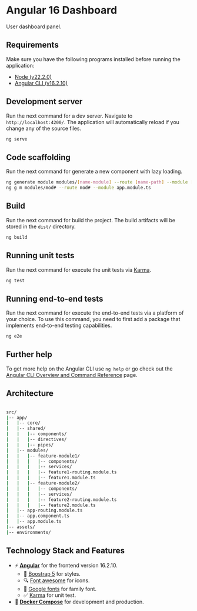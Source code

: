 # Angular 16 Dashboard

User dashboard panel.

## Requirements

Make sure you have the following programs installed before running the application:

- [Node (v22.2.0)](https://nodejs.org/en)
- [Angular CLI (v16.2.10)](https://angular.io/cli)

## Development server

Run the next command for a dev server. Navigate to `http://localhost:4200/`. The application will automatically reload if you change any of the source files.

```bash
ng serve
```

## Code scaffolding

Run the next command for generate a new component with lazy loading.

```bash
ng generate module modules/[name-module] --route [name-path] --module [name-module-main]
ng g m modules/mod# --route mod# --module app.module.ts

```

## Build

Run the next command for build the project. The build artifacts will be stored in the `dist/` directory.

```bash
ng build
```

## Running unit tests

Run the next command for execute the unit tests via [Karma](https://karma-runner.github.io).

```bash
ng test
```

## Running end-to-end tests

Run the next command for execute the end-to-end tests via a platform of your choice. To use this command, you need to first add a package that implements end-to-end testing capabilities.

```bash
ng e2e
```

## Further help

To get more help on the Angular CLI use `ng help` or go check out the [Angular CLI Overview and Command Reference](https://angular.io/cli) page.

## Architecture

```bash

src/
|-- app/
|   |-- core/
|   |-- shared/
|   |   |-- components/
|   |   |-- directives/
|   |   |-- pipes/
|   |-- modules/
|   |   |-- feature-module1/
|   |   |   |-- components/
|   |   |   |-- services/
|   |   |   |-- feature1-routing.module.ts
|   |   |   |-- feature1.module.ts
|   |   |-- feature-module2/
|   |   |   |-- components/
|   |   |   |-- services/
|   |   |   |-- feature2-routing.module.ts
|   |   |   |-- feature2.module.ts
|   |-- app-routing.module.ts
|   |-- app.component.ts
|   |-- app.module.ts
|-- assets/
|-- environments/
```

## Technology Stack and Features

- ⚡ [**Angular**](https://fastapi.tiangolo.com) for the frontend version 16.2.10.
    - 🎨 [Boostrap 5](https://getbootstrap.com/) for styles.
    - 🔍 [Font awesome](https://fontawesome.com/search?m=free&o=r) for icons.
    - 🧰 [Google fonts](https://fonts.google.com/specimen/DM+Sans) for family font.
    - ✅ [Karma](https://karma-runner.github.io) for unit test.
- 🐋 [**Docker Compose**](https://www.docker.com) for development and production.


